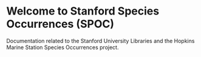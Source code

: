 Welcome to Stanford Species Occurrences (SPOC)
==============================================

Documentation related to the Stanford University Libraries and the Hopkins
Marine Station Species Occurrences project.
